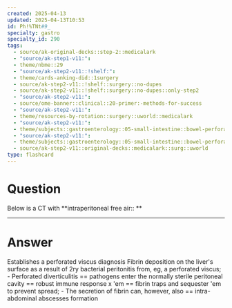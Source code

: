 ```yaml
---
created: 2025-04-13
updated: 2025-04-13T10:53
id: Ph!%TNt#9_
specialty: gastro
specialty_id: 290
tags:
  - source/ak-original-decks::step-2::medicalark
  - "source/ak-step1-v11:": 
  - theme/nbme::29
  - "source/ak-step2-v11::!shelf:": 
  - theme/cards-anking-did::1surgery
  - source/ak-step2-v11::!shelf::surgery::no-dupes
  - source/ak-step2-v11::!shelf::surgery::no-dupes::only-step2
  - "source/ak-step2-v11:": 
  - source/ome-banner::clinical::20-primer:-methods-for-success
  - "source/ak-step2-v11:": 
  - theme/resources-by-rotation::surgery::uworld::medicalark
  - "source/ak-step2-v11:": 
  - theme/subjects::gastroenterology::05-small-intestine::bowel-perforation
  - "source/ak-step2-v11:": 
  - theme/subjects::gastroenterology::05-small-intestine::bowel-perforation::pathophysiology
  - source/ak-step2-v11::original-decks::medicalark::surg::uworld
type: flashcard
---
```


# Question
Below is a CT with **intraperitoneal free air:: **

---

# Answer
Establishes a perforated viscus diagnosis  Fibrin deposition on the liver's surface as a result of 2ry bacterial peritonitis from, eg, a perforated viscus; - Perforated diverticulitis == pathogens enter the normally sterile peritoneal cavity == robust immune response x 'em == fibrin traps and sequester 'em to prevent spread; - The secretion of fibrin can, however, also == intra-abdominal abscesses formation